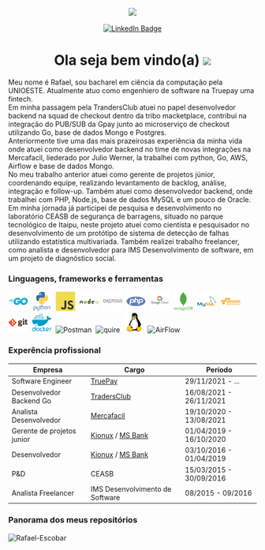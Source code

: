 
<p align="center"><img src="https://media.giphy.com/media/jdPMeyv9rn0hZHh8n9/giphy.gif" width="100"/></p>

<p align="center">
<a href="https://www.linkedin.com/in/rafaelaugustomachadoescobar/"><img src="https://img.shields.io/badge/LinkedIn-blue?style=for-the-badge&logo=linkedin&logoColor=white" alt="LinkedIn Badge"></a>
</p>
<p align="center">
<h1 align="center">Ola seja bem vindo(a) <img src="https://media.giphy.com/media/hvRJCLFzcasrR4ia7z/giphy.gif" width="30px"></h1>
</p>

Meu nome é Rafael, sou bacharel em ciência da computação pela UNIOESTE. Atualmente atuo como engenhiero de software na Truepay uma fintech.\
Em minha passagem pela TrandersClub atuei no papel desenvolvedor backend na squad de checkout dentro da tribo macketplace, contribui na integração do PUB/SUB da Gpay junto ao microserviço de checkout utilizando Go, base de dados Mongo e Postgres.\
Anteriormente tive uma das mais prazeirosas experiência da minha vida onde atuei como desenvolvedor backend no time de novas integrações na Mercafacil, liederado por Julio Werner, la trabalhei com python, Go, AWS, Airflow e base de dados Mongo.\
No meu trabalho anterior atuei como gerente de projetos júnior, coordenando equipe, realizando levantamento de backlog,  análise, integração e follow-up. Também atuei como desenvolvedor backend, onde trabalhei com PHP, Node.js, base de dados MySQL e um pouco de Oracle.\
Em minha jornada já participei de pesquisa e desenvolvimento no laboratório CEASB de segurança de barragens, situado no parque tecnológico de Itaipu, neste projeto atuei como cientista e pesquisador no desenvolvimento de um protótipo de sistema de detecção de falhas utilizando estatística multivariada.
Também realizei trabalho freelancer, como analista e desenvolvedor para IMS Desenvolvimento de software, em um projeto de diagnóstico social.

### Linguagens, frameworks e ferramentas
  
<p>
  <img  src="https://github.com/devicons/devicon/blob/master/icons/go/go-original-wordmark.svg"  title="Go"  alt="Go"  width="40"  height="40"/>&nbsp;
  <img  src="https://github.com/devicons/devicon/blob/master/icons/python/python-original-wordmark.svg"  title="Python"  alt="Python"  width="40"  height="40"/>&nbsp;
  <img  src="https://github.com/devicons/devicon/blob/master/icons/javascript/javascript-original.svg"  title="JavaScript"  alt="JavaScript"  width="40"  height="40"/>&nbsp;
  <img  src="https://github.com/devicons/devicon/blob/master/icons/nodejs/nodejs-original-wordmark.svg"  title="NodeJS"  alt="NodeJS"  width="40"  height="40"/>&nbsp;
  <img  src="https://github.com/devicons/devicon/blob/master/icons/express/express-original-wordmark.svg"  title="express"  alt="express"  width="40"  height="40"/>&nbsp;
  <img  src="https://github.com/devicons/devicon/blob/master/icons/php/php-plain.svg"  title="PHP"  alt="PHP"  width="40"  height="40"/>&nbsp;
  <img  src="https://github.com/devicons/devicon/blob/master/icons/googlecloud/googlecloud-original-wordmark.svg"  title="GCP"  alt="GCP"  widh="40"  height="40"/>&nbsp;
  <img  src="https://github.com/devicons/devicon/blob/master/icons/mongodb/mongodb-plain-wordmark.svg"  title="MongoDB"  alt="MongoDB "  width="40"  height="40"/>&nbsp;
  <img  src="https://github.com/devicons/devicon/blob/master/icons/mysql/mysql-original-wordmark.svg"  title="MySQL"  alt="MySQL"  width="40"  height="40"/>&nbsp;
  <img  src="https://github.com/devicons/devicon/blob/master/icons/amazonwebservices/amazonwebservices-plain-wordmark.svg"  title="AWS"  alt="AWS"  width="40"  height="40"/>&nbsp;
  <img  src="https://github.com/devicons/devicon/blob/master/icons/git/git-original-wordmark.svg"  title="Git"  alt="Git"  width="40"  height="40"/>&nbsp;
  <img  src="https://github.com/devicons/devicon/blob/master/icons/docker/docker-plain-wordmark.svg"  title="Docker"  alt="Docker"  width="40"  height="40"/>&nbsp;
  <img  src="https://www.vectorlogo.zone/logos/getpostman/getpostman-icon.svg"  title="Postman"  alt="Postman"  width="40"  height="40"/>&nbsp;
  <img src="https://d12y7sg0iam4lc.cloudfront.net/s/img/website/logo-footer.svg" title="quire" alt="quire" width="40" height="40"/>&nbsp;
  <img src="https://raw.githubusercontent.com/devicons/devicon/master/icons/linux/linux-original.svg" alt="linux" title="linux" width="40" height="40"/>&nbsp;
  <img  src="https://www.vhv.rs/dpng/d/518-5188627_apache-airflow-documentation-airflow-documentation-apache-airflow-logo.png"  title="AirFlow"  alt="AirFlow"  width="40"  height="40"/>&nbsp;
</p>

### Experência profissional

| Empresa | Cargo | Período |
| ------ | ------ |------ |
| Software Engineer | <a href="https://truepay.com.br/">TruePay</a> | 29/11/2021 - ...|
| Desenvolvedor Backend Go | <a href="https://tc.com.br/">TradersClub</a> | 16/08/2021 - 26/11/2021|
| Analista Desenvolvedor | <a href="https://mercafacil.com/">Mercafacil</a>| 19/10/2020 - 13/08/2021|
| Gerente de projetos junior | <a href="http://www.kionux.com.br/index">Kionux</a> / <a href="https://www.msbank.com.br/">MS Bank</a> | 01/04/2019 - 16/10/2020|
| Desenvolvedor | <a href="http://www.kionux.com.br/index">Kionux</a> / <a href="https://www.msbank.com.br/">MS Bank</a> | 03/10/2016 - 01/04/2019 |
| P&D | CEASB | 15/03/2015 - 30/09/2016 |
| Analista Freelancer | IMS Desenvolvimento de Software | 08/2015 - 09/2016 |

### Panorama dos meus repositórios

<p><img align="center" src="https://github-readme-stats.vercel.app/api/top-langs?username=Rafael-Escobar&show_icons=true&locale=en&layout=compact" alt="Rafael-Escobar" /></p>
